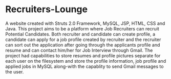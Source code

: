 # Recruiters-Lounge
A website created with Struts 2.0 Framework, MySQL, JSP, HTML, CSS and Java. This project aims to be a platform where Job Recruiters can recruit Potential Candidates. Both recruiter and candidate can create profile, a candidate can apply for a job profile created by recruiter and the recruiter can sort out the application after going through the applicants profile and resume and can contact him/her for Job Interview through Gmail. The project had capabilities to store resumes and profile pictures separate for each user on the filesystem and store the profile information, job profile and applied jobs in MySQL along-with the capablity to send Gmail messages to the user.
